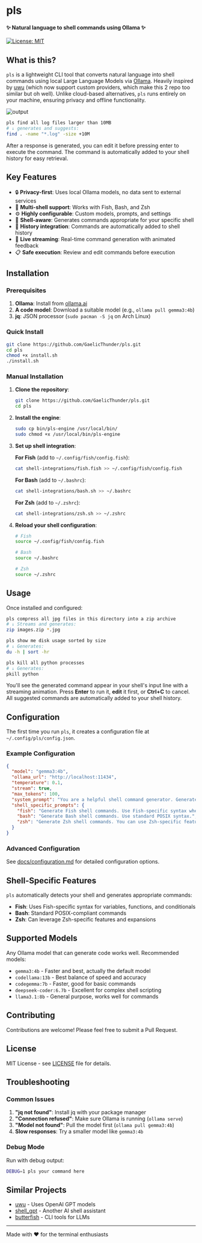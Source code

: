 # pls

#### ✨ Natural language to shell commands using Ollama ✨

[![License: MIT](https://img.shields.io/badge/License-MIT-yellow.svg)](https://opensource.org/licenses/MIT)

## What is this?

`pls` is a lightweight CLI tool that converts natural language into shell commands using local Large Language Models via [Ollama](https://ollama.ai). Heavily inspired by [uwu](https://github.com/context-labs/uwu) (which now support custom providers, which make this 2 repo too similar but oh well). Unlike cloud-based alternatives, `pls` runs entirely on your machine, ensuring privacy and offline functionality.

![output](https://github.com/user-attachments/assets/e2039f54-f579-47d6-84dc-e847392b0ad7)

```bash
pls find all log files larger than 10MB
# ↓ generates and suggests:
find . -name "*.log" -size +10M
```

After a response is generated, you can edit it before pressing enter to execute the command. The command is automatically added to your shell history for easy retrieval.

## Key Features

- 🔒 **Privacy-first**: Uses local Ollama models, no data sent to external services
- 🐚 **Multi-shell support**: Works with Fish, Bash, and Zsh
- ⚙️ **Highly configurable**: Custom models, prompts, and settings
- 🎯 **Shell-aware**: Generates commands appropriate for your specific shell
- 📝 **History integration**: Commands are automatically added to shell history
- 🎨 **Live streaming**: Real-time command generation with animated feedback
- 📋 **Safe execution**: Review and edit commands before execution

## Installation

### Prerequisites

1. **Ollama**: Install from [ollama.ai](https://ollama.ai)
2. **A code model**: Download a suitable model (e.g., `ollama pull gemma3:4b`)
3. **jq**: JSON processor (`sudo pacman -S jq` on Arch Linux)

### Quick Install

```bash
git clone https://github.com/GaelicThunder/pls.git
cd pls
chmod +x install.sh
./install.sh
```

### Manual Installation

1. **Clone the repository**:
   ```bash
   git clone https://github.com/GaelicThunder/pls.git
   cd pls
   ```

2. **Install the engine**:
   ```bash
   sudo cp bin/pls-engine /usr/local/bin/
   sudo chmod +x /usr/local/bin/pls-engine
   ```

3. **Set up shell integration**:

   **For Fish** (add to `~/.config/fish/config.fish`):
   ```bash
   cat shell-integrations/fish.fish >> ~/.config/fish/config.fish
   ```

   **For Bash** (add to `~/.bashrc`):
   ```bash
   cat shell-integrations/bash.sh >> ~/.bashrc
   ```

   **For Zsh** (add to `~/.zshrc`):
   ```bash
   cat shell-integrations/zsh.sh >> ~/.zshrc
   ```

4. **Reload your shell configuration**:
   ```bash
   # Fish
   source ~/.config/fish/config.fish

   # Bash
   source ~/.bashrc

   # Zsh
   source ~/.zshrc
   ```

## Usage

Once installed and configured:

```bash
pls compress all jpg files in this directory into a zip archive
# ↓ Streams and generates:
zip images.zip *.jpg

pls show me disk usage sorted by size
# ↓ Generates:
du -h | sort -hr

pls kill all python processes
# ↓ Generates:
pkill python
```

You'll see the generated command appear in your shell's input line with a streaming animation. Press **Enter** to run it, **edit** it first, or **Ctrl+C** to cancel. All suggested commands are automatically added to your shell history.

## Configuration

The first time you run `pls`, it creates a configuration file at `~/.config/pls/config.json`. 

### Example Configuration

```json
{
  "model": "gemma3:4b",
  "ollama_url": "http://localhost:11434",
  "temperature": 0.1,
  "stream": true,
  "max_tokens": 100,
  "system_prompt": "You are a helpful shell command generator. Generate only the command, no explanations.",
  "shell_specific_prompts": {
    "fish": "Generate Fish shell commands. Use Fish-specific syntax when appropriate.",
    "bash": "Generate Bash shell commands. Use standard POSIX syntax.",
    "zsh": "Generate Zsh shell commands. You can use Zsh-specific features."
  }
}
```

### Advanced Configuration

See [docs/configuration.md](docs/configuration.md) for detailed configuration options.

## Shell-Specific Features

`pls` automatically detects your shell and generates appropriate commands:

- **Fish**: Uses Fish-specific syntax for variables, functions, and conditionals
- **Bash**: Standard POSIX-compliant commands
- **Zsh**: Can leverage Zsh-specific features and expansions

## Supported Models

Any Ollama model that can generate code works well. Recommended models:

- `gemma3:4b` - Faster and best, actually the default model
- `codellama:13b` - Best balance of speed and accuracy
- `codegemma:7b` - Faster, good for basic commands
- `deepseek-coder:6.7b` - Excellent for complex shell scripting
- `llama3.1:8b` - General purpose, works well for commands

## Contributing

Contributions are welcome! Please feel free to submit a Pull Request.

## License

MIT License - see [LICENSE](LICENSE) file for details.

## Troubleshooting

### Common Issues

1. **"jq not found"**: Install jq with your package manager
2. **"Connection refused"**: Make sure Ollama is running (`ollama serve`)
3. **"Model not found"**: Pull the model first (`ollama pull gemma3:4b`)
4. **Slow responses**: Try a smaller model like `gemma3:4b`

### Debug Mode

Run with debug output:
```bash
DEBUG=1 pls your command here
```

## Similar Projects

- [uwu](https://github.com/context-labs/uwu) - Uses OpenAI GPT models
- [shell_gpt](https://github.com/TheR1D/shell_gpt) - Another AI shell assistant
- [butterfish](https://butterfi.sh) - CLI tools for LLMs

---

Made with ❤️ for the terminal enthusiasts
